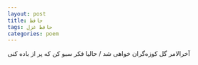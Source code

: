 ```yaml
---
layout: post
title: حافظ
tags: حافظ غزل
categories: poem
---
```


آخرالامر گل کوزه‌گران خواهی شد / حالیا فکر سبو کن که پر از باده کنی
